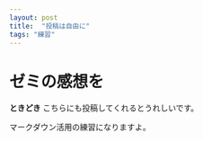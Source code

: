 ```yaml
---
layout: post
title:  "投稿は自由に"
tags: "練習"
---
```


# ゼミの感想を

**ときどき** こちらにも投稿してくれるとうれしいです。

マークダウン活用の練習になりますよ。
